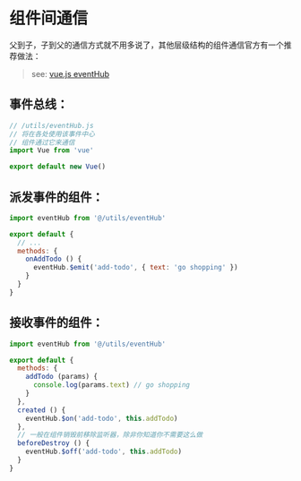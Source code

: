 # 组件间通信

父到子，子到父的通信方式就不用多说了，其他层级结构的组件通信官方有一个推荐做法：

> see: [vue.js eventHub](https://cn.vuejs.org/v2/guide/migration.html#dispatch-%E5%92%8C-broadcast-%E6%9B%BF%E6%8D%A2
)

## 事件总线：
```javascript
// /utils/eventHub.js
// 将在各处使用该事件中心
// 组件通过它来通信
import Vue from 'vue'

export default new Vue()
```

## 派发事件的组件：
```javascript
import eventHub from '@/utils/eventHub'

export default {
  // ...
  methods: {
    onAddTodo () {
      eventHub.$emit('add-todo', { text: 'go shopping' })
    }
  }
}
```

## 接收事件的组件：
```javascript
import eventHub from '@/utils/eventHub'

export default {
  methods: {
    addTodo (params) {
      console.log(params.text) // go shopping
    }
  },
  created () {
    eventHub.$on('add-todo', this.addTodo)
  },
  // 一般在组件销毁前移除监听器，除非你知道你不需要这么做
  beforeDestroy () {
    eventHub.$off('add-todo', this.addTodo)
  }
}
```
